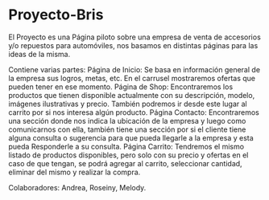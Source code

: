 # Proyecto-Bris

El Proyecto es una Página piloto sobre una empresa de venta de accesorios y/o repuestos para automóviles, nos basamos en distintas páginas para las ideas de la misma.

Contiene varias partes:
Página de Inicio: Se basa en información general de la empresa sus logros, metas, etc. En el carrusel mostraremos ofertas que pueden tener en ese momento.
Página de Shop: Encontraremos los productos que tienen disponible actualmente con su descripción, modelo, imágenes ilustrativas y precio. También podremos ir desde este lugar al carrito por si nos interesa algún producto.
Página Contacto: Encontraremos una sección donde nos indica la ubicación de la empresa y luego como comunicarnos con ella, también tiene una sección por si el cliente tiene alguna consulta o sugerencia para que pueda llegarle a la empresa y esta pueda Responderle a su consulta.
Página Carrito: Tendremos el mismo listado de productos disponibles, pero solo con su precio y ofertas en el caso de que tengan, se podrá agregar al carrito, seleccionar cantidad, eliminar del mismo y realizar la compra. 

Colaboradores: Andrea, Roseiny, Melody.
